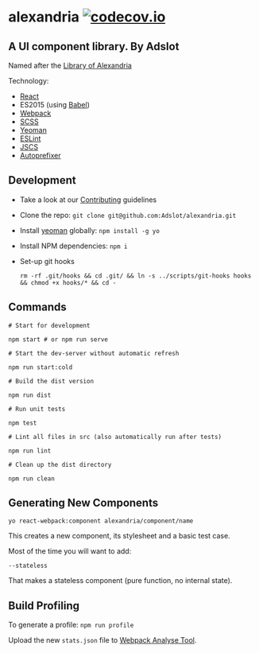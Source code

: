 alexandria [![codecov.io](https://codecov.io/github/Adslot/alexandria/coverage.svg?branch=master)](https://codecov.io/github/Adslot/alexandria?branch=master)
==========

A UI component library. By Adslot
---------------------------------

Named after the [Library of Alexandria](https://en.wikipedia.org/wiki/Library_of_Alexandria)

Technology:

- [React](http://facebook.github.io/react/)
- ES2015 (using [Babel](http://babeljs.io)\)
- [Webpack](https://github.com/webpack/webpack)
- [SCSS](http://sass-lang.com)
- [Yeoman](http://yeoman.io)
- [ESLint](http://eslint.org)
- [JSCS](http://jscs.info)
- [Autoprefixer](https://github.com/postcss/autoprefixer)

Development
-----------

- Take a look at our [Contributing](CONTRIBUTING.md) guidelines

- Clone the repo: `git clone git@github.com:Adslot/alexandria.git`

- Install [yeoman](http://yeoman.io) globally: `npm install -g yo`

- Install NPM dependencies: `npm i`

- Set-up git hooks

  `rm -rf .git/hooks && cd .git/ && ln -s ../scripts/git-hooks hooks && chmod +x hooks/* && cd -`

Commands
--------

```
# Start for development

npm start # or npm run serve

# Start the dev-server without automatic refresh

npm run start:cold

# Build the dist version

npm run dist

# Run unit tests

npm test

# Lint all files in src (also automatically run after tests)

npm run lint

# Clean up the dist directory

npm run clean
```

Generating New Components
-------------------------

`yo react-webpack:component alexandria/component/name`

This creates a new component, its stylesheet and a basic test case.

Most of the time you will want to add:

`--stateless`

That makes a stateless component (pure function, no internal state).

Build Profiling
---------------

To generate a profile: `npm run profile`

Upload the new `stats.json` file to [Webpack Analyse Tool](http://webpack.github.io/analyse).
